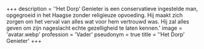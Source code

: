 +++
description = '‘Het Dorp’ Genieter is een conservatieve ingestelde man, opgegroeid in het Haagse zonder religieuze opvoeding. Hij maakt zich zorgen om het verval van alles wat voor hem vertrouwd was. Hij zal alles geven om zijn nageslacht echte gezelligheid te laten kennen.'
image = 'avatar.webp'
profession = 'Vader'
pseudonym = true
title = '‘Het Dorp’ Genieter'
+++
